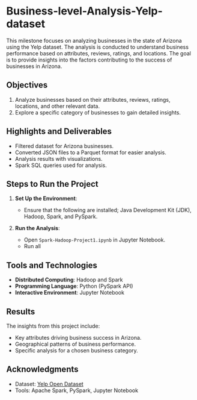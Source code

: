 # Business-level-Analysis-Yelp-dataset
This milestone focuses on analyzing businesses in the state of Arizona using the Yelp dataset. The analysis is conducted to understand business performance based on attributes, reviews, ratings, and locations. The goal is to provide insights into the factors contributing to the success of businesses in Arizona.

## Objectives
1. Analyze businesses based on their attributes, reviews, ratings, locations, and other relevant data.
3. Explore a specific category of businesses to gain detailed insights.

## Highlights and Deliverables
- Filtered dataset for Arizona businesses.
- Converted JSON files to a Parquet format for easier analysis.
- Analysis results with visualizations.
- Spark SQL queries used for analysis.

## Steps to Run the Project
1. **Set Up the Environment**:
   - Ensure that the following are installed; Java Development Kit (JDK), Hadoop, Spark, and PySpark.

2. **Run the Analysis**:
   - Open `Spark-Hadoop-Project1.ipynb` in Jupyter Notebook.
   - Run all


## Tools and Technologies
- **Distributed Computing**: Hadoop and Spark
- **Programming Language**: Python (PySpark API)
- **Interactive Environment**: Jupyter Notebook

## Results
The insights from this project include:
- Key attributes driving business success in Arizona.
- Geographical patterns of business performance.
- Specific analysis for a chosen business category.

## Acknowledgments
- Dataset: [Yelp Open Dataset](https://www.yelp.com/dataset/documentation/main)
- Tools: Apache Spark, PySpark, Jupyter Notebook
